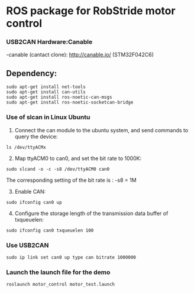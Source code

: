 # ROS package for RobStride motor control

### USB2CAN Hardware:Canable

-canable (cantact clone): http://canable.io/ (STM32F042C6)

## Dependency:
```shell
sudo apt-get install net-tools
sudo apt-get install can-utils
sudo apt-get install ros-noetic-can-msgs
sudo apt-get install ros-noetic-socketcan-bridge
```

### Use of slcan in Linux Ubuntu

1. Connect the can module to the ubuntu system, and send commands to query the device:
   
```shell
ls /dev/ttyACMx
```

2. Map ttyACM0 to can0, and set the bit rate to 1000K:

```shell
sudo slcand -o -c -s8 /dev/ttyACM0 can0
```

The corresponding setting of the bit rate is :
-s8 = 1M

3. Enable CAN:

```shell
sudo ifconfig can0 up
```

4. Configure the storage length of the transmission data buffer of txqueuelen:

```shell
sudo ifconfig can0 txqueuelen 100
```

### Use USB2CAN
```shell
sudo ip link set can0 up type can bitrate 1000000
```

### Launch the launch file for the demo

```shell
roslaunch motor_control motor_test.launch
```
